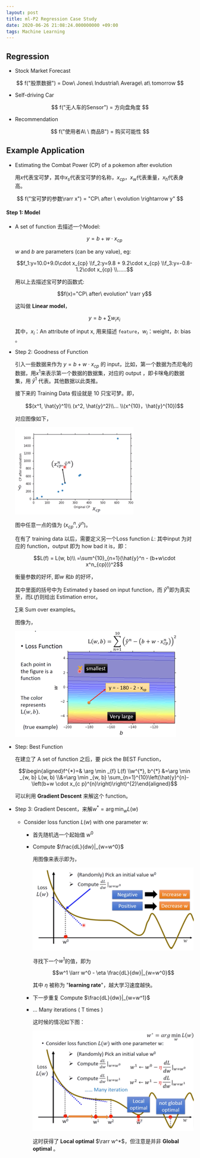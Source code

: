 ```yaml
---
layout: post
title: ml-P2 Regression Case Study
date: 2020-06-26 21:08:24.000000000 +09:00
tags: Machine Learning
---
```


## Regression

+ Stock Market Forecast

$$
f("股票数据") = Dow\ Jones\ Industrial\ Average\ at\ tomorrow
$$

+ Self-driving Car

$$
f("无人车的Sensor") = 方向盘角度
$$

+ Recommendation

$$
f("使用者A\ \ 商品B") = 购买可能性
$$

## Example Application

+ Estimating the Combat Power (CP) of a pokemon after evolution

	用$x$代表宝可梦，其中$x_{s}$代表宝可梦的名称，$x_{cp}$，$x_{w}$代表重量，$x_{h}$代表身高。

$$
f("宝可梦的参数\rarr x") = "CP\ after \ evolution \rightarrow y"
$$

#### Step 1: Model
	
+ A set of function 去描述一个Model:

	$$ y = b + w\cdot x_{cp} $$

	$w$ and $b$ are parameters (can be any value), eg:

 
	$$f_1:y=10.0+9.0\cdot x_{cp} \\f_2:y=9.8 + 9.2\cdot x_{cp} \\f_3:y=-0.8-1.2\cdot x_{cp} \\......$$

	用以上去描述宝可梦的函数式:

	$$f(x)="CP\ after\ evolution" \rarr y$$

	这叫做 **Linear model**，

	$$ y = b + \sum{w_ix_i} $$

	其中，$x_i$：An attribute of input x, 用来描述 `feature`，$w_i$：weight，$b$: bias 。

+ Step 2: Goodness of Function

	引入一些数据来作为 $y=b+w\cdot x_{cp}$ 的 input，比如，第一个数据为杰尼龟的数据，用$x^1$来表示第一个数据的数据集，对应的 output ，即卡咪龟的数据集，用 $\hat{y}^1$ 代表。其他数据以此类推。

	接下来的 Training Data 假设就是 10 只宝可梦。即，

	$$(x^1, \hat{y}^1)\\ (x^2, \hat{y}^2)\\... \\(x^{10}，\hat{y}^{10})$$

	对应图像如下，

	![figure1](/assets/202006/2020-06-26-22-17-41.png)

	图中任意一点的值为 $(x^n_{cp}, \hat{y}^n)$。

	在有了 training data 以后，需要定义另一个Loss function $L$: 其中input 为对应的 function，output 即为 how bad it is，即：

	$$L(f) = L(w, b)\\ =\sum^{10}_{n=1}(\hat{y}^n - (b+w\cdot x^n_{cp}))^2$$

	衡量参数的好坏, 即$w$ 和$b$ 的好坏，

	其中里面的括号中为 Estimated y based on input function，而 $\hat{y}^n$即为真实至，而$L(f)$则给出 Estimation error。

	$\sum$来 Sum over examples。

	图像为，

	![figure2](/assets/202006/2020-06-26-22-36-19.png)

+ Step: Best Function

	在建立了 A set of function 之后，要 pick the BEST Function，

	$$\begin{aligned}f^{*}=& \arg \min _{f} L(f) \\w^{*}, b^{*} &=\arg \min _{w, b} L(w, b) \\&=\arg \min _{w, b} \sum_{n=1}^{10}\left(\hat{y}^{n}-\left(b+w \cdot x_{c p}^{n}\right)\right)^{2}\end{aligned}$$

	可以利用 **Gradient Descent** 来解这个 function。

+ Step 3: Gradient Descent，来解$w^{*}=\arg \min_{w}L(w)$

	- Consider loss function $L(w)$ with one parameter w:
		+ 首先随机选一个起始值 $w^0$

		+ Compute $\frac{dL}{dw}|_{w=w^0}$

			用图像来表示即为，

			![figure3](/assets/202006/2020-06-26-22-49-54.png)

			寻找下一个$w^1$的值，即为

			$$w^1 \larr w^0 - \eta \frac{dL}{dw}|_{w=w^0}$$

			其中 $\eta$ 被称为 "**learning rate**"，越大学习速度越快。

		+ 下一步重复 Compute $\frac{dL}{dw}|_{w=w^1}$

		+ ... Many iterations ( T times )

			这时候的情况如下图：

			![figure4](/assets/202006/2020-06-26-23-00-53.png)

			这时获得了 **Local optimal** $\rarr w^*$，但注意是并非 **Global optimal** 。

			



	











	











